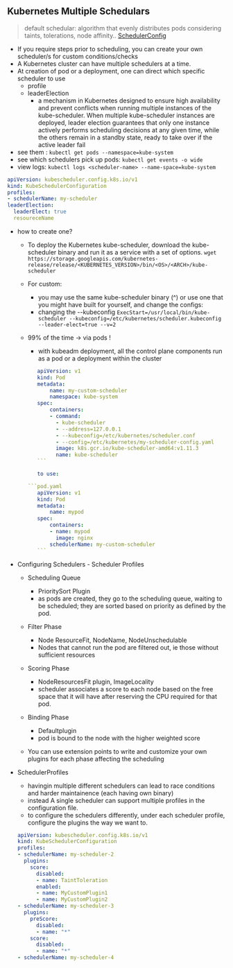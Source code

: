 ## Kubernetes Multiple Schedulars

> default schedular: algorithm that evenly distributes pods considering taints, tolerations, node affinity.. 
> [SchedulerConfig](https://kubernetes.io/docs/reference/scheduling/config/)

* If you require steps prior to scheduling, you can create your own scheduler/s for custom conditions/checks
* A Kubernetes cluster can have multiple schedulers at a time.
* At creation of pod or a deployment, one can direct which specific scheduler to use
    * profile 
    * leaderElection 
        * a mechanism in Kubernetes designed to ensure high availability and prevent conflicts when running multiple instances of the kube-scheduler. When multiple kube-scheduler instances are deployed, leader election guarantees that only one instance actively performs scheduling decisions at any given time, while the others remain in a standby state, ready to take over if the active leader fail
* see them : `kubectl get pods --namespace=kube-system`
* see which schedulers pick up pods: 
```kubectl get events -o wide```
* view logs:
```kubectl logs <scheduler-name> --name-space=kube-system```

```my-scheduler-config.yaml
apiVersion: kubescheduler.config.k8s.io/v1
kind: KubeSchedulerConfiguration
profiles:
- schedulerName: my-scheduler
leaderElection:
  leaderElect: true
  resoureceName
```

* how to create one?
    * To deploy the Kubernetes kube-scheduler, download the kube-scheduler binary and run it as a service with a set of options.
    `wget https://storage.googleapis.com/kubernetes-release/release/<KUBERNETES_VERSION>/bin/<OS>/<ARCH>/kube-scheduler`
    * For custom: 
        * you may use the same kube-scheduler binary (^) or use one that you might have built for yourself, and change the configs:
        * changing the --kubeconfig
        ```ExecStart=/usr/local/bin/kube-scheduler --kubeconfig=/etc/kubernetes/scheduler.kubeconfig --leader-elect=true --v=2```
    * 99% of the time -> via pods !
        * with kubeadm deployment, all the control plane components run as a pod or a deployment within the cluster
         
         ```pod.yaml
            apiVersion: v1
            kind: Pod
            metadata:
                name: my-custom-scheduler
                namespace: kube-system
            spec:
                containers:
                - command:
                  - kube-scheduler
                  - --address=127.0.0.1
                  - --kubeconfig=/etc/kubernetes/scheduler.conf
                  - --config=/etc/kubernetes/my-scheduler-config.yaml
                  image: k8s.gcr.io/kube-scheduler-amd64:v1.11.3
                  name: kube-scheduler
            ```

            to use:

         ```pod.yaml
            apiVersion: v1
            kind: Pod
            metadata:
                name: mypod
            spec:
                containers:
                - name: mypod
                  image: nginx
                schedulerName: my-custom-scheduler
            ```
* Configuring Schedulers - Scheduler Profiles
    * Scheduling Queue
        * PrioritySort Plugin
        * as pods are created, they go to the scheduling queue, waiting to be scheduled; they are sorted based on priority as defined by the pod.
    * Filter Phase
        * Node ResourceFit, NodeName, NodeUnschedulable 
        * Nodes that cannot run the pod are filtered out, ie those without sufficient resources
    * Scoring Phase
        * NodeResourcesFit plugin, ImageLocality
        * scheduler associates a score to each node based on the free space that it will have after reserving the CPU required for that pod.
    * Binding Phase
        * Defaultplugin
        * pod is bound to the node with the higher weighted score

    * You can use extension points to write and customize your own plugins for each phase affecting the scheduling

* SchedulerProfiles
    * havingin multiple different schedulers can lead to race conditions and harder maintainence (each having own binary)
    * instead A single scheduler can support multiple profiles in the configuration file.
    * to configure the schedulers differently, under each scheduler profile, configure the plugins the way we want to.

    ```my-scheduler-config.yaml
    apiVersion: kubescheduler.config.k8s.io/v1
    kind: KubeSchedulerConfiguration
    profiles:
    - schedulerName: my-scheduler-2
      plugins:
        score:
          disabled: 
          - name: TaintToleration
          enabled:
          - name: MyCustomPlugin1
          - name: MyCustomPlugin2
    - schedulerName: my-scheduler-3
      plugins:
        preScore:
          disabled: 
          - name: "*"
        score:
          disabled:
          - name: "*"
    - schedulerName: my-scheduler-4

    ```